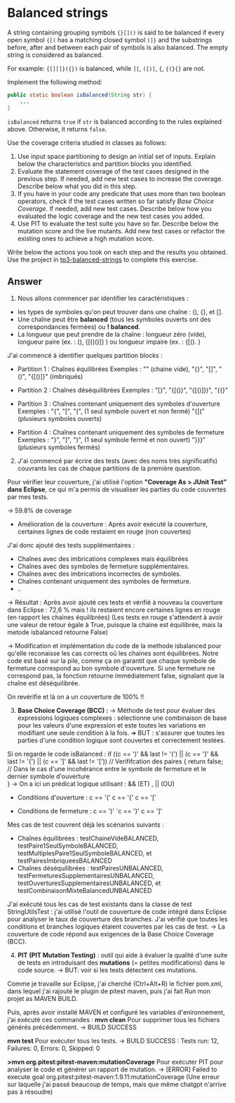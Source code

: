 # Balanced strings

A string containing grouping symbols `{}[]()` is said to be balanced if every open symbol `{[(` has a matching closed symbol `)]}` and the substrings before, after and between each pair of symbols is also balanced. The empty string is considered as balanced.

For example: `{[][]}({})` is balanced, while `][`, `([)]`, `{`, `{(}{}` are not.

Implement the following method:

```java
public static boolean isBalanced(String str) {
    ...
}
```

`isBalanced` returns `true` if `str` is balanced according to the rules explained above. Otherwise, it returns `false`.

Use the coverage criteria studied in classes as follows:

1. Use input space partitioning to design an initial set of inputs. Explain below the characteristics and partition blocks you identified.
2. Evaluate the statement coverage of the test cases designed in the previous step. If needed, add new test cases to increase the coverage. Describe below what you did in this step.
3. If you have in your code any predicate that uses more than two boolean operators, check if the test cases written so far satisfy *Base Choice Coverage*. If needed, add new test cases. Describe below how you evaluated the logic coverage and the new test cases you added.
4. Use PIT to evaluate the test suite you have so far. Describe below the mutation score and the live mutants. Add new test cases or refactor the existing ones to achieve a high mutation score.

Write below the actions you took on each step and the results you obtained.
Use the project in [tp3-balanced-strings](../code/tp3-balanced-strings) to complete this exercise.

## Answer

1. Nous allons commencer par identifier les caractéristiques : 
- les types de symboles qu'on peut trouver dans une chaîne :  (), {}, et [].
- Une chaîne peut être **balanced** (tous les symboles ouverts ont des correspondances fermées) ou **! balanced**.
- La longueur que peut prendre de la chaîne : longueur zéro (vide), longueur paire (ex. : (), {[()()]}  ) ou longueur impaire (ex. : {[().   )

J'ai commencé à identifier quelques partition blocks : 
- Partition 1 : Chaînes équilibrées
Exemples : "" (chaine vide), 
"{}", "[]", "()", 
"{[()]}" (imbriqués)

- Partition 2 : Chaînes déséquilibrées
Exemples : "[}", "{[()}", "{[()]})", "{{}" 

- Partition 3 : Chaînes contenant uniquement des symboles d'ouverture
Exemples : "{", "[", "(",  (1 seul symbole ouvert et non fermé)
"{[(" (plusieurs symboles ouverts)

- Partition 4 : Chaînes contenant uniquement des symboles de fermeture
Exemples : "}", "]", ")", (1 seul symbole fermé et non ouvert)
"}}}" (plusieurs symboles fermés)

2. J'ai commencé par écrire des tests (avec des noms très significatifs) couvrants les cas de chaque partitions de la première question. 

Pour vérifier leur couverture, j'ai utilisé l'option **"Coverage As > JUnit Test" dans Eclipse**, ce qui m'a permis de visualiser les parties du code couvertes par mes tests.

→ 59.8% de coverage 


- Amélioration de la couverture : 
Après avoir exécuté la couverture, certaines lignes de code restaient en rouge (non couvertes) 

J'ai donc ajouté des tests supplémentaires :
- Chaînes avec des imbrications complexes mais équilibrées 
- Chaînes avec des symboles de fermeture supplémentaires.
- Chaînes avec des imbrications incorrectes de symboles.
- Chaînes contenant uniquement des symboles de fermeture.
- .. 

→ Résultat : Après avoir ajouté ces tests et vérifié à nouveau la couverture dans Eclipse : 72,6 % 
mais ! 
ils restaient encore certaines lignes en rouge (en rapport les chaines équilibrées) 
(Les tests en rouge s'attendent à avoir une valeur de retour égale à True, puisque la chaine est équilibrée, mais la metode isbalanced retourne False) 

→ Modification et implémentation du code de la methode isbalanced pour qu'elle reconaisse les cas corrects oû les chaines sont équilibrées.
Notre code est basé sur la pile, comme ça on garantit que chaque symbole de fermeture correspond au bon symbole d'ouverture. Si une fermeture ne correspond pas, la fonction retourne immédiatement false, signalant que la chaîne est déséquilibrée.

On revérifie et là on a un couverture de 100% !!


3.  **Base Choice Coverage (BCC) :**
→ Méthode de test pour évaluer des expressions logiques complexes : sélectionne une combinaison de base pour les valeurs d'une expression
et este toutes les variations en modifiant une seule condition à la fois.
➔ BUT : s'assurer que toutes les parties d'une condition logique sont couvertes et correctement testées.

Si on regarde le code isBalanced : 
if ((c == ')' && last != '(') ||  (c == '}' && last != '{') || (c == ']' && last != '['))  // Verififcation des paires
{
    return false;  // Dans le cas d'une incohérance entre le symbole de fermeture et le dernier symbole d'ouverture                
}
→ On a ici un prédicat logique utilisant : && (ET) , || (OU) 
- Conditions d'ouverture :
c == '('
c == '{'
c == '['

- Conditions de fermeture :
c == ')'
`c == '}'
c == ']'

Mes cas de test couvrent déjà les scénarios suivants :

* Chaînes équilibrées : testChaineVideBALANCED, testPaire1SeulSymboleBALANCED, testMultiplesPaire1SeulSymboleBALANCED, et testPairesImbriqueesBALANCED 
* Chaînes déséquilibrées : testPairesUNBALANCED, testFermeturesSupplementairesUNBALANCED, testOuverturesSupplementairesUNBALANCED, et testCombinaisonMixteBalancedUNBALANCED


J'ai exécuté tous les cas de test existants dans la classe de test StringUtilsTest : j'ai utilisé l'outil de couverture de code intégré dans Eclipse pour analyser le taux de couverture des branches.
J'ai vérifié que toutes les conditions et branches logiques étaient couvertes par les cas de test.
→ La couverture de code répond aux exigences de la Base Choice Coverage (BCC).


4. **PIT (PIT Mutation Testing)** : outil qui aide à évaluer la qualité d'une suite de tests en introduisant des **mutations** (= petites modifications) dans le code source. 
→ BUT: voir si les tests détectent ces mutations. 

Comme je travaille sur Eclipse, j'ai cherché (Ctrl+Alt+R) le fichier pom.xml, dans lequel j'ai rajouté le plugin de pitest maven, puis j'ai fait Run mon projet as MAVEN BUILD.

Puis, après avoir installé MAVEN et configuré les variables d'enironnement, j'ai exécuté ces commandes : 
**mvn clean** Pour supprimer tous les fichiers générés précédemment.
→ BUILD SUCCESS

**mvn test** Pour exécuter tous les tests.
→ BUILD SUCCESS : Tests run: 12, Failures: 0, Errors: 0, Skipped: 0

**>mvn org.pitest:pitest-maven:mutationCoverage** Pour exécuter PIT pour analyser le code et générer un rapport de mutation.
→ [ERROR] Failed to execute goal org.pitest:pitest-maven:1.9.11:mutationCoverage  (Une erreur sur laquelle j'ai passé beaucoup de temps, mais que même chatgpt n'arrive pas à résoudre)